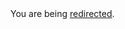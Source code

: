 <html><body>You are being <a href="https://dan.cunning.cc/projects/private-photo-albums.html.md">redirected</a>.</body></html>
